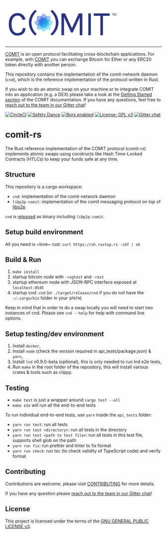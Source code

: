 <a href="https://comit.network">
<img src="logo.svg" height="120px">
</a>

---

[COMIT](https://comit.network) is an open protocol facilitating cross-blockchain applications.
For example, with [COMIT](https://comit.network) you can exchange Bitcoin for Ether or any ERC20 token directly with another person.

This repository contains the implementation of the comit-network daemon (`cnd`), which is the reference implementation of the protocol written in Rust. 

If you wish to do an atomic swap on your machine or to integrate COMIT into an application (e.g. a DEX) please take a look at the [Getting Started section](https://comit.network/docs/getting-started/create-comit-app/) of the COMIT documentation.
If you have any questions, feel free to [reach out to the team in our Gitter chat](https://gitter.im/comit-network/community)!

[![CircleCI](https://circleci.com/gh/comit-network/comit-rs.svg?style=svg)](https://circleci.com/gh/comit-network/comit-rs)
[![Safety Dance](https://img.shields.io/badge/unsafe-forbidden-success.svg)](https://github.com/rust-secure-code/safety-dance/)
[![Bors enabled](https://bors.tech/images/badge_small.svg)](https://app.bors.tech/repositories/20717)
[![License: GPL v3](https://img.shields.io/badge/License-GPLv3-blue.svg)](https://www.gnu.org/licenses/gpl-3.0)
[![Gitter chat](https://badges.gitter.im/gitterHQ/gitter.png)](https://gitter.im/comit-network/community)

# comit-rs

The Rust reference implementation of the COMIT protocol (comit-rs) implements atomic swaps using constructs like Hash Time-Locked Contracts (HTLCs) to keep your funds safe at any time.

## Structure

This repository is a cargo workspace:

- `cnd`: implementation of the comit-network daemon
- `libp2p-comit`: implementation of the comit messaging protocol on top of [libp2p](https://github.com/libp2p/rust-libp2p)

`cnd` is [released](https://github.com/comit-network/comit-rs/releases) as binary including `libp2p-comit`.

## Setup build environment

All you need is ~love~ rust: `curl https://sh.rustup.rs -sSf | sh` 

## Build & Run

1. `make install`
2. startup bitcoin node with `-regtest` and `-rest`
3. startup ethereum node with JSON-RPC interface exposed at `localhost:8545`
4. startup cnd: `cnd` (or `./target/release/cnd` if you do not have the `~/.cargo/bin` folder in your `$PATH`)

Keep in mind that in order to do a swap locally you will need to start two instances of cnd.
Please see `cnd --help` for help with command line options.

## Setup testing/dev environment

1. Install `docker`,
2. Install `node` (check the version required in api_tests/package.json) & `yarn`,
3. Install `lnd` v0.9.0-beta (optional), this is only needed to run lnd e2e tests,
4. Run `make` in the root folder of the repository, this will install various crates & tools such as clippy.
   
## Testing

- `make test` is just a wrapper around `cargo test --all`
- `make e2e` will run all the end-to-end tests

To run individual end-to-end tests, use `yarn` inside the `api_tests` folder:
- `yarn run test`: run all tests
- `yarn run test <directory>`: run all tests in the directory
- `yarn run test <path to test file>`: run all tests in this test file, supports shell glob on the path
- `yarn run fix`: run prettier and linter to fix format
- `yarn run check`: run tsc (to check validity of TypeScript code) and verify format

## Contributing

Contributions are welcome, please visit [CONTRIBUTING](CONTRIBUTING.md) for more details.

If you have any question please [reach out to the team in our Gitter chat](https://gitter.im/comit-network/community)!

## License

This project is licensed under the terms of the [GNU GENERAL PUBLIC LICENSE v3](LICENSE.md).
